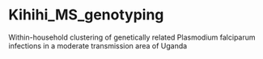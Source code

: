 # Kihihi_MS_genotyping
Within-household clustering of genetically related Plasmodium falciparum infections in a moderate transmission area of Uganda
